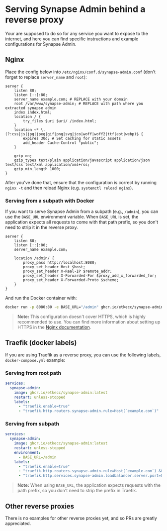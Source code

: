 # Serving Synapse Admin behind a reverse proxy

Your are supposed to do so for any service you want to expose to the internet,
and here you can find specific instructions and example configurations for Synapse Admin.

## Nginx

Place the config below into `/etc/nginx/conf.d/synapse-admin.conf` (don't forget to replace `server_name` and `root`):

```nginx
server {
    listen 80;
    listen [::]:80;
    server_name example.com; # REPLACE with your domain
    root /var/www/synapse-admin; # REPLACE with path where you extracted synapse admin
    index index.html;
    location / {
        try_files $uri $uri/ /index.html;
    }
    location ~* \.(?:css|js|jpg|jpeg|gif|png|svg|ico|woff|woff2|ttf|eot|webp)$ {
        expires 30d; # Set caching for static assets
        add_header Cache-Control "public";
    }

    gzip on;
    gzip_types text/plain application/javascript application/json text/css text/xml application/xml+rss;
    gzip_min_length 1000;
}
```

After you've done that, ensure that the configuration is correct by running `nginx -t` and then reload Nginx
(e.g. `systemctl reload nginx`).

### Serving from a subpath with Docker

If you want to serve Synapse Admin from a subpath (e.g., `/admin`), you can use the `BASE_URL` environment variable.
When `BASE_URL` is set, the application expects all requests to come with that path prefix, so you don't need to strip it in the reverse proxy.

```nginx
server {
    listen 80;
    listen [::]:80;
    server_name example.com;

    location /admin/ {
        proxy_pass http://localhost:8080;
        proxy_set_header Host $host;
        proxy_set_header X-Real-IP $remote_addr;
        proxy_set_header X-Forwarded-For $proxy_add_x_forwarded_for;
        proxy_set_header X-Forwarded-Proto $scheme;
    }
}
```

And run the Docker container with:
```bash
docker run -p 8080:80 -e BASE_URL="/admin" ghcr.io/etkecc/synapse-admin:latest
```

> **Note:** This configuration doesn't cover HTTPS, which is highly recommended to use. You can find more information
about setting up HTTPS in the [Nginx documentation](https://nginx.org/en/docs/http/configuring_https_servers.html).

## Traefik (docker labels)

If you are using Traefik as a reverse proxy, you can use the following labels, `docker-compose.yml` example:

### Serving from root path

```yaml
services:
  synapse-admin:
    image: ghcr.io/etkecc/synapse-admin:latest
    restart: unless-stopped
    labels:
      - "traefik.enable=true"
      - "traefik.http.routers.synapse-admin.rule=Host(`example.com`)"
```

### Serving from subpath

```yaml
services:
  synapse-admin:
    image: ghcr.io/etkecc/synapse-admin:latest
    restart: unless-stopped
    environment:
      - BASE_URL=/admin
    labels:
      - "traefik.enable=true"
      - "traefik.http.routers.synapse-admin.rule=Host(`example.com`) && PathPrefix(`/admin`)"
      - "traefik.http.services.synapse-admin.loadbalancer.server.port=80"
```

> **Note:** When using `BASE_URL`, the application expects requests with the path prefix, so you don't need to strip the prefix in Traefik.

## Other reverse proxies

There is no examples for other reverse proxies yet, and so PRs are greatly appreciated.
